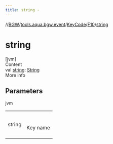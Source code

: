 ```yaml
---
title: string -
---
```

//[BGW](../../../../index.md)/[tools.aqua.bgw.event](../../index.md)/[KeyCode](../index.md)/[F10](index.md)/[string](string.md)



# string  
[jvm]  
Content  
val [string](string.md): [String](https://kotlinlang.org/api/latest/jvm/stdlib/kotlin/-string/index.html)  
More info  


## Parameters  
  
jvm  
  
| | |
|---|---|
| <a name="tools.aqua.bgw.event/KeyCode.F10/string/#/PointingToDeclaration/"></a>string| <a name="tools.aqua.bgw.event/KeyCode.F10/string/#/PointingToDeclaration/"></a><br><br>Key name<br><br>|
  
  



